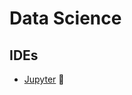 # Data Science

<!--
https://linkedin.com/learning/paths/become-a-data-scientist

https://linkedin.com/learning/introduction-to-data-science-2/beginning-your-data-science-exploration

https://linkedin.com/learning/lessons-from-data-scientists/insights-to-excel-in-data-science
https://linkedin.com/learning/get-a-remote-data-science-job/becoming-a-remote-data-scientist
-->

## IDEs

- [Jupyter](/jupyter/README.md) 🌟
